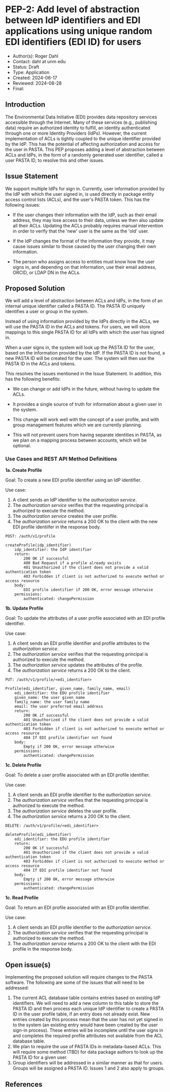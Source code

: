 # PEP-2: Add level of abstraction between IdP identifiers and EDI applications using unique random EDI identifiers (EDI ID) for users

- Author(s): Roger Dahl
- Contact: dahl at unm edu
- Status: Draft
- Type: Application
- Created: 2024-06-17
- Reviewed: 2024-08-28
- Final:


## Introduction

The Environmental Data Initiative (EDI) provides data repository services accessible through the Internet. Many of these services (e.g., publishing data) require an authorized identity to fulfill, an identity authenticated through one or more Identity Providers (IdPs). However, the current implementation of ACLs is tightly coupled to the unique identifier provided by the IdP. This has the potential of affecting authorization and access for the user in PASTA. This PEP proposes adding a level of abstraction between ACLs and IdPs, in the form of a randomly generated user identifier, called a user PASTA ID, to resolve this and other issues.

## Issue Statement

We support multiple IdPs for sign in. Currently, user information provided by the IdP with which the user signed in, is used directly in package entity access control lists (ACLs), and the user's PASTA token. This has the following issues:

- If the user changes their information with the IdP, such as their email address, they may lose access to their data, unless we then also update all their ACLs. Updating the ACLs probably requires manual intervention in order to verify that the 'new' user is the same as the 'old' user.

- If the IdP changes the format of the information they provide, it may cause issues similar to those caused by the user changing their own information.

- The person who assigns access to entities must know how the user signs in, and depending on that information, use their email address, ORCID, or LDAP DN in the ACLs.

## Proposed Solution

We will add a level of abstraction between ACLs and IdPs, in the form of an internal unique identifier called a PASTA ID. The PASTA ID uniquely identifies a user or group in the system. 

Instead of using information provided by the IdPs directly in the ACLs, we will use the PASTA ID in the ACLs and tokens. For users, we will store mappings to this single PASTA ID for all IdPs with which the user has signed in.

When a user signs in, the system will look up the PASTA ID for the user, based on the information provided by the IdP. If the PASTA ID is not found, a new PASTA ID will be created for the user. The system will then use the PASTA ID in the ACLs and tokens.

This resolves the issues mentioned in the Issue Statement. In addition, this has the following benefits:

- We can change or add IdPs in the future, without having to update the ACLs.

- It provides a single source of truth for information about a given user in the system.

- This change will work well with the concept of a user profile, and with group management features which we are currently planning.

- This will not prevent users from having separate identities in PASTA, as we plan on a mapping process between accounts, which will be optional.

### Use Cases and REST API Method Definitions

**1a. Create Profile**

Goal: To create a new EDI profile identifier using an IdP identifier.

Use case:

1. A client sends an IdP identifier to the *authorization service*.
2. The *authorization service* verifies that the requesting principal is authorized to execute the method.
3. The *authorization service* creates the user profile.
5. The *authorization service* returns a 200 OK to the client with the new EDI profile identiifer in the response body.

```
POST: /auth/v1/profile

createProfile(idp_identifier)
    idp_identifier: the IdP identifier
    return:
        200 OK if successful
        400 Bad Request if a profile already exists
        401 Unauthorized if the client does not provide a valid authentication token
        403 Forbidden if client is not authorized to execute method or access resource
    body:
        EDI profile identifier if 200 OK, error message otherwise
    permissions:
        authenticated: changePermission
```

**1b. Update Profile**

Goal: To update the attributes of a user profile associated with an EDI profile identifier.


Use case:

1. A client sends an EDI profile identifier and profile attributes to the *authorization service*.
2. The *authorization service* verifies that the requesting principal is authorized to execute the method.
3. The *authorization service* updates the attributes of the profile.
4. The *authorization service* returns a 200 OK to the client.

```
PUT: /auth/v1/profile/<edi_identifier>

Profile(edi_identifier, given_name, family_name, email)
    edi_identifier: the EDU profile identifier
    given_name: the user given name
    family_name: the user family name
    email: the user preferred email address
    return:
        200 OK if successful
        401 Unauthorized if the client does not provide a valid authentication token
        403 Forbidden if client is not authorized to execute method or access resource
        404 If EDI profile identifier not found
    body:
        Empty if 200 OK, error message otherwise
    permissions:
        authenticated: changePermission
```

**1c. Delete Profile**

Goal: To delete a user profile associated with an EDI profile identifier.

Use case:

1. A client sends an EDI profile identifier to the *authorization service*.
2. The *authorization service* verifies that the requesting principal is authorized to execute the method.
3. The *authorization service* deletes the user profile.
4. The *authorization service* returns a 200 OK to the client.

```
DELETE: /auth/v1/profile/<edi_identifier>

deleteProfile(edi_identifier)
    edi_identifier: the EDU profile identifier
    return:
        200 OK if successful
        401 Unauthorized if the client does not provide a valid authentication token
        403 Forbidden if client is not authorized to execute method or access resource
        404 If EDI profile identifier not found
    body:
        Empty if 200 OK, error message otherwise
    permissions:
        authenticated: changePermission
```

**1c. Read Profile**

Goal: To return an EDI profile associated with an EDI profile identifier.

Use case:

1. A client sends an EDI profile identifier to the *authorization service*.
2. The *authorization service* verifies that the requesting principal is authorized to execute the method.
3. The *authorization service* returns a 200 OK to the client with the EDI profile in the response body.

## Open issue(s)

Implementing the proposed solution will require changes to the PASTA software. The following are some of the issues that will need to be addressed:

1. The current ACL database table contains entries based on existing IdP identifiers. We will need to add a new column to this table to store the PASTA ID and then process each unique IdP identifier to create a PASTA ID in the user profile table, if an entry does not already exist. New entries created by this process mean that the user has not yet signed in to the system (an existing entry would have been created by the user sign-in process). These entries will be incomplete until the user signs in and completes the required profile attributes not available from the ACL database table.
2. We plan to require the use of PASTA IDs in metadata-based ACLs. This will require some method (TBD) for data package authors to look up the PASTA ID for a given user. 
3. Group identifiers will be addressed in a similar manner as that for users. Groups will be assigned a PASTA ID. Issues 1 and 2 also apply to groups.


## References

